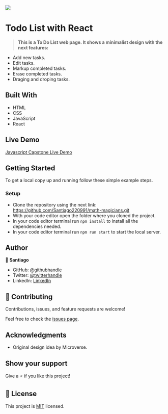 ![](https://img.shields.io/badge/Microverse-blueviolet)

# Todo List with React

> **This is a To Do List web page. It shows a minimalist design with the next features:**

- Add new tasks.
- Edit tasks.
- Markup completed tasks.
- Erase completed tasks.
- Draging and droping tasks.


## Built With

- HTML
- CSS
- JavaScript
- React

## Live Demo

[Javascript Capstone Live Demo](https://santiago220991.github.io/React-tutorial/dist)

## Getting Started

To get a local copy up and running follow these simple example steps.


### Setup

- Clone the repository using the next link: https://github.com/Santiago220991/math-magicians.git
- With your code editor open the folder where you cloned the project.
- In your code editor terminal run `npm install` to install all the dependencies needed.
- In your code editor terminal run `npm run start` to start the local server.


## Author

👤 **Santiago**

- GitHub: [@githubhandle](https://github.com/Santiago220991) 
- Twitter: [@twitterhandle](https://twitter.com/SanCardenas10)
- LinkedIn: [LinkedIn](https://www.linkedin.com/in/santiago-cárdenas-671043160/)

## 🤝 Contributing

Contributions, issues, and feature requests are welcome!

Feel free to check the [issues page](https://github.com/Santiago220991/React-tutorial/issues).

## Acknowledgments

- Original design idea by Microverse.

## Show your support

Give a ⭐️ if you like this project!

## 📝 License

This project is [MIT](./MIT.md) licensed.
